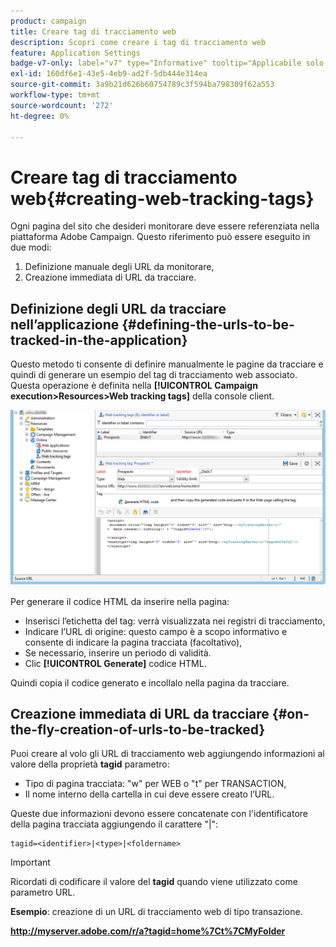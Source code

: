 ```yaml
---
product: campaign
title: Creare tag di tracciamento web
description: Scopri come creare i tag di tracciamento web
feature: Application Settings
badge-v7-only: label="v7" type="Informative" tooltip="Applicabile solo a Campaign Classic v7"
exl-id: 160df6e1-43e5-4eb9-ad2f-5db444e314ea
source-git-commit: 3a9b21d626b60754789c3f594ba798309f62a553
workflow-type: tm+mt
source-wordcount: '272'
ht-degree: 0%

---
```


# Creare tag di tracciamento web{#creating-web-tracking-tags}

Ogni pagina del sito che desideri monitorare deve essere referenziata nella piattaforma Adobe Campaign. Questo riferimento può essere eseguito in due modi:

1. Definizione manuale degli URL da monitorare,
1. Creazione immediata di URL da tracciare.

## Definizione degli URL da tracciare nell’applicazione {#defining-the-urls-to-be-tracked-in-the-application}

Questo metodo ti consente di definire manualmente le pagine da tracciare e quindi di generare un esempio del tag di tracciamento web associato. Questa operazione è definita nella **[!UICONTROL Campaign execution>Resources>Web tracking tags]** della console client.

![](assets/d_ncs_integration_webtracking_screen.png)

Per generare il codice HTML da inserire nella pagina:

* Inserisci l’etichetta del tag: verrà visualizzata nei registri di tracciamento,
* Indicare l’URL di origine: questo campo è a scopo informativo e consente di indicare la pagina tracciata (facoltativo),
* Se necessario, inserire un periodo di validità.
* Clic **[!UICONTROL Generate]** codice HTML.

Quindi copia il codice generato e incollalo nella pagina da tracciare.

## Creazione immediata di URL da tracciare {#on-the-fly-creation-of-urls-to-be-tracked}

Puoi creare al volo gli URL di tracciamento web aggiungendo informazioni al valore della proprietà **tagid** parametro:

* Tipo di pagina tracciata: &quot;w&quot; per WEB o &quot;t&quot; per TRANSACTION,
* Il nome interno della cartella in cui deve essere creato l’URL.

Queste due informazioni devono essere concatenate con l&#39;identificatore della pagina tracciata aggiungendo il carattere &quot;|&quot;:

```
tagid=<identifier>|<type>|<foldername>
```

>[!IMPORTANT]
>
>Ricordati di codificare il valore del **tagid** quando viene utilizzato come parametro URL.

**Esempio**: creazione di un URL di tracciamento web di tipo transazione.

**http://myserver.adobe.com/r/a?tagid=home%7Ct%7CMyFolder**
